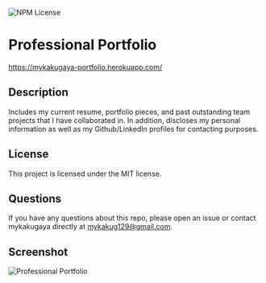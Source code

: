![NPM License](https://img.shields.io/static/v1?label=license&message=mit&color=brightgreen)

# Professional Portfolio

https://mykakugaya-portfolio.herokuapp.com/

## Description
Includes my current resume, portfolio pieces, and past outstanding team projects that I have collaborated in. In addition, discloses my personal information as well as my Github/LinkedIn profiles for contacting purposes.

## License
This project is licensed under the MIT license.

## Questions
If you have any questions about this repo, please open an issue or contact mykakugaya directly at mykakug129@gmail.com.

## Screenshot
![Professional Portfolio](./src/images/portfolioScreenshot.png)
